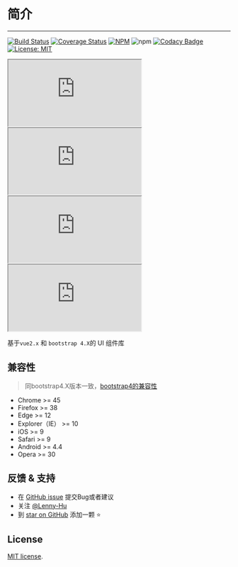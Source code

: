 <!--
 * @Description: In User Settings Edit
 * @Author: your name
 * @Date: 2019-10-15 11:17:36
 * @LastEditTime: 2019-10-18 17:47:39
 * @LastEditors: Please set LastEditors
 -->
# 简介
---

[![Build Status](https://travis-ci.org/Lenny-Hu/vue-bs4-components.svg?branch=master)](https://travis-ci.org/Lenny-Hu/vue-bs4-components)
[![Coverage Status](https://coveralls.io/repos/github/Lenny-Hu/vue-bs4-components/badge.svg)](https://coveralls.io/github/Lenny-Hu/vue-bs4-components)
[![NPM](https://img.shields.io/npm/v/vue-bs4-components.svg?style=flat-square)](https://www.npmjs.com/package/vue-bs4-components)
![npm](https://img.shields.io/npm/dm/vue-bs4-components)
[![Codacy Badge](https://api.codacy.com/project/badge/Grade/1bc00b59024a492da551c538f1c17e99)](https://www.codacy.com/manual/Lenny-Hu/vue-bs4-components?utm_source=github.com&amp;utm_medium=referral&amp;utm_content=Lenny-Hu/vue-bs4-components&amp;utm_campaign=Badge_Grade)
[![License: MIT](https://img.shields.io/badge/License-MIT-yellow.svg?style=flat-square)](https://github.com/Lenny-Hu/vue-bs4-components/blob/master/LICENSE)

<iframe src="https://ghbtns.com/github-btn.html?user=lenny-hu&repo=vue-bs4-components&type=star&count=true" class="btn-github"></iframe>

<iframe src="https://ghbtns.com/github-btn.html?user=lenny-hu&repo=vue-bs4-components&type=watch&count=true&v=2" class="btn-github"></iframe>

<iframe src="https://ghbtns.com/github-btn.html?user=lenny-hu&repo=vue-bs4-components&type=fork&count=true" class="btn-github"></iframe>

<iframe src="https://ghbtns.com/github-btn.html?user=lenny-hu&type=follow&count=true" class="btn-github"></iframe>

基于`vue2.x` 和 `bootstrap 4.X`的 UI 组件库

<!-- ## 特性
* 非侵入式：不修改 `bootstrap` 样式
* 同 `bootstrap` 官网基本一致的选项
* 模块化使用：支持 `es6 import` 和 浏览器内直接引用
* 高覆盖率的单元测试 -->

## 兼容性

> 同bootstrap4.X版本一致，[bootstrap4的兼容性](https://getbootstrap.com/docs/4.3/getting-started/browsers-devices/)

  * Chrome >= 45
  * Firefox >= 38
  * Edge >= 12
  * Explorer（IE） >= 10
  * iOS >= 9
  * Safari >= 9
  * Android >= 4.4
  * Opera >= 30

## 反馈 & 支持

  * 在 [GitHub issue](https://github.com/Lenny-Hu/vue-bs4-components/issues) 提交Bug或者建议
  * 关注 [@Lenny-Hu](https://github.com/Lenny-Hu)
  * 到 [star on GitHub](https://github.com/Lenny-Hu/vue-bs4-components) 添加一颗 ⭐

## License

[MIT license](https://github.com/Lenny-Hu/vue-bs4-components/blob/master/LICENSE).
